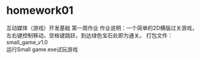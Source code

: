 # homework01
互动媒体（游戏）开发基础 第一周作业
作业说明：一个简单的2D横版过关游戏，左右键控制移动，空格键跳跃，到达绿色宝石处即为通关。
打包文件：small_game_v1.0    
运行Small game.exe试玩游戏    
